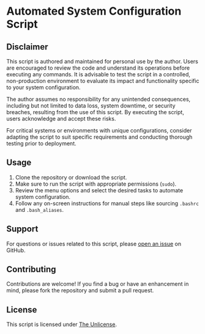 # Automated System Configuration Script

## Disclaimer

This script is authored and maintained for personal use by the author. Users are encouraged to review the code and understand its operations before executing any commands. It is advisable to test the script in a controlled, non-production environment to evaluate its impact and functionality specific to your system configuration.

The author assumes no responsibility for any unintended consequences, including but not limited to data loss, system downtime, or security breaches, resulting from the use of this script. By executing the script, users acknowledge and accept these risks.

For critical systems or environments with unique configurations, consider adapting the script to suit specific requirements and conducting thorough testing prior to deployment.

## Usage

1. Clone the repository or download the script.
2. Make sure to run the script with appropriate permissions (`sudo`).
3. Review the menu options and select the desired tasks to automate system configuration.
4. Follow any on-screen instructions for manual steps like sourcing `.bashrc` and `.bash_aliases`.

## Support

For questions or issues related to this script, please [open an issue](https://github.com/mews-se/startup-script/issues) on GitHub.

## Contributing

Contributions are welcome! If you find a bug or have an enhancement in mind, please fork the repository and submit a pull request.

## License

This script is licensed under [The Unlicense](https://github.com/mews-se/startup-script/blob/test/LICENSE).
